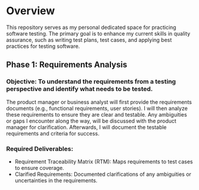 # Overview

This repository serves as my personal dedicated space for practicing software testing. The primary goal is to enhance my current skills in quality assurance, such as writing test plans, test cases, and applying best practices for testing software.

## Phase 1: Requirements Analysis
### Objective: To understand the requirements from a testing perspective and identify what needs to be tested.

The product manager or business analyst will first provide the requirements documents (e.g., functional requirements, user stories). I will then analyze these requirements to ensure they are clear and testable. Any ambiguities or gaps I encounter along the way, will be discussed with the product manager for clarification. Afterwards, I will document the testable requirements and criteria for success.

### Required Deliverables:
- Requirement Traceability Matrix (RTM): Maps requirements to test cases to ensure coverage.
- Clarified Requirements: Documented clarifications of any ambiguities or uncertainties in the requirements.
